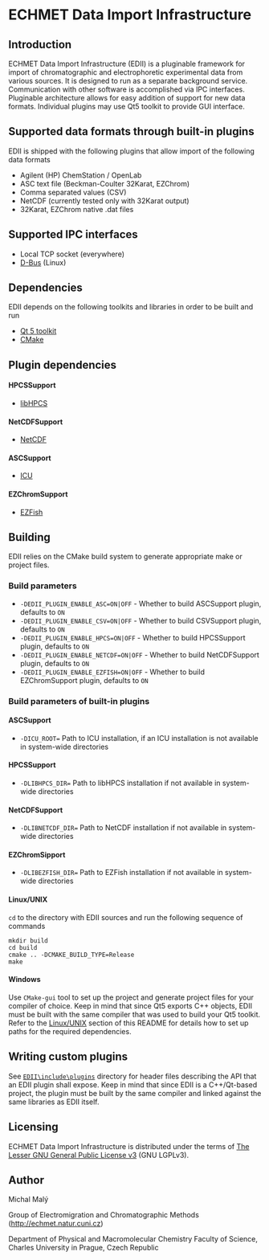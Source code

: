 ECHMET Data Import Infrastructure
===

Introduction
---
ECHMET Data Import Infrastructure (EDII) is a pluginable framework for import of chromatographic and electrophoretic experimental data from various sources. It is designed to run as a separate background service. Communication with other software is accomplished via IPC interfaces. Pluginable architecture allows for easy addition of support for new data formats. Individual plugins may use Qt5 toolkit to provide GUI interface. 

Supported data formats through built-in plugins
---
EDII is shipped with the following plugins that allow import of the following data formats
- Agilent (HP) ChemStation / OpenLab
- ASC text file (Beckman-Coulter 32Karat, EZChrom)
- Comma separated values (CSV) 
- NetCDF (currently tested only with 32Karat output)
- 32Karat, EZChrom native .dat files

Supported IPC interfaces
---
- Local TCP socket (everywhere)
- [D-Bus](https://www.freedesktop.org/wiki/Software/dbus/) (Linux)

Dependencies
---
EDII depends on the following toolkits and libraries in order to be built and run
- [Qt 5 toolkit](https://www.qt.io/)
- [CMake](https://cmake.org/)

Plugin dependencies
---
#### HPCSSupport
- [libHPCS](https://github.com/echmet/libHPCS)

#### NetCDFSupport
- [NetCDF](https://www.unidata.ucar.edu/software/netcdf/)

#### ASCSupport
- [ICU](http://site.icu-project.org/home)

#### EZChromSupport
- [EZFish](https://gitlab.com/madcatx/ezfish)

Building
---
EDII relies on the CMake build system to generate appropriate make or project files.

### Build parameters
- `-DEDII_PLUGIN_ENABLE_ASC=ON|OFF` - Whether to build ASCSupport plugin, defaults to `ON`
- `-DEDII_PLUGIN_ENABLE_CSV=ON|OFF` - Whether to build CSVSupport plugin, defaults to `ON`
- `-DEDII_PLUGIN_ENABLE_HPCS=ON|OFF` - Whether to build HPCSSupport plugin, defaults to `ON`
- `-DEDII_PLUGIN_ENABLE_NETCDF=ON|OFF` - Whether to build NetCDFSupport plugin, defaults to `ON`
- `-DEDII_PLUGIN_ENABLE_EZFISH=ON|OFF` - Whether to build EZChromSupport plugin, defaults to `ON`

### Build parameters of built-in plugins
#### ASCSupport
- `-DICU_ROOT=` Path to ICU installation, if an ICU installation is not available in system-wide directories

#### HPCSSupport
- `-DLIBHPCS_DIR=` Path to libHPCS installation if not available in system-wide directories

#### NetCDFSupport
- `-DLIBNETCDF_DIR=` Path to NetCDF installation if not available in system-wide directories

#### EZChromSipport
- `-DLIBEZFISH_DIR=` Path to EZFish installation if not available in system-wide directories

<a name="Linux_UNIX"></a>
#### Linux/UNIX
`cd` to the directory with EDII sources and run the following sequence of commands

	mkdir build
	cd build
	cmake .. -DCMAKE_BUILD_TYPE=Release
	make

#### Windows
Use `CMake-gui` tool to set up the project and generate project files for your compiler of choice. Keep in  mind that since Qt5 exports C++ objects, EDII must be built with the same compiler that was used to build your Qt5 toolkit. Refer to the [Linux/UNIX](#Linux_UNIX) section of this README for details how to set up paths for the required dependencies.


Writing custom plugins
---
See [`EDII\include\plugins`](https://github.com/echmet/EDII/tree/master/include/plugins) directory for header files describing the API that an EDII plugin shall expose. Keep in mind that since EDII is a C++/Qt-based project, the plugin must be built by the same compiler and linked against the same libraries as EDII itself.

Licensing
---
ECHMET Data Import Infrastructure is distributed under the terms of [The Lesser GNU General Public License v3](https://www.gnu.org/licenses/lgpl.html) (GNU LGPLv3).

Author
---
Michal Malý

Group of Electromigration and Chromatographic Methods (http://echmet.natur.cuni.cz)

Department of Physical and Macromolecular Chemistry
Faculty of Science, Charles University in Prague, Czech Republic
